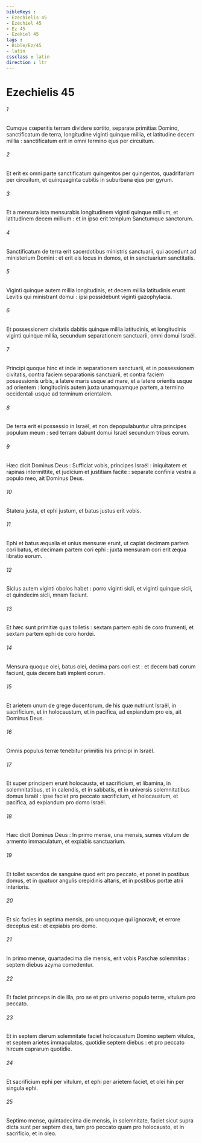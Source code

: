 ```yaml
---
bibleKeys : 
- Ezechielis 45
- Ézéchiel 45
- Ez 45
- Ezekiel 45
tags : 
- Bible/Ez/45
- latin
cssclass : latin
direction : ltr
---
```


# Ezechielis 45

###### 1
Cumque cœperitis terram dividere sortito, separate primitias Domino, sanctificatum de terra, longitudine viginti quinque millia, et latitudine decem millia : sanctificatum erit in omni termino ejus per circuitum.
###### 2
Et erit ex omni parte sanctificatum quingentos per quingentos, quadrifariam per circuitum, et quinquaginta cubitis in suburbana ejus per gyrum.
###### 3
Et a mensura ista mensurabis longitudinem viginti quinque millium, et latitudinem decem millium : et in ipso erit templum Sanctumque sanctorum.
###### 4
Sanctificatum de terra erit sacerdotibus ministris sanctuarii, qui accedunt ad ministerium Domini : et erit eis locus in domos, et in sanctuarium sanctitatis.
###### 5
Viginti quinque autem millia longitudinis, et decem millia latitudinis erunt Levitis qui ministrant domui : ipsi possidebunt viginti gazophylacia.
###### 6
Et possessionem civitatis dabitis quinque millia latitudinis, et longitudinis viginti quinque millia, secundum separationem sanctuarii, omni domui Israël.
###### 7
Principi quoque hinc et inde in separationem sanctuarii, et in possessionem civitatis, contra faciem separationis sanctuarii, et contra faciem possessionis urbis, a latere maris usque ad mare, et a latere orientis usque ad orientem : longitudinis autem juxta unamquamque partem, a termino occidentali usque ad terminum orientalem.
###### 8
De terra erit ei possessio in Israël, et non depopulabuntur ultra principes populum meum : sed terram dabunt domui Israël secundum tribus eorum.
###### 9
Hæc dicit Dominus Deus : Sufficiat vobis, principes Israël : iniquitatem et rapinas intermittite, et judicium et justitiam facite : separate confinia vestra a populo meo, ait Dominus Deus.
###### 10
Statera justa, et ephi justum, et batus justus erit vobis.
###### 11
Ephi et batus æqualia et unius mensuræ erunt, ut capiat decimam partem cori batus, et decimam partem cori ephi : juxta mensuram cori erit æqua libratio eorum.
###### 12
Siclus autem viginti obolos habet : porro viginti sicli, et viginti quinque sicli, et quindecim sicli, mnam faciunt.
###### 13
Et hæc sunt primitiæ quas tolletis : sextam partem ephi de coro frumenti, et sextam partem ephi de coro hordei.
###### 14
Mensura quoque olei, batus olei, decima pars cori est : et decem bati corum faciunt, quia decem bati implent corum.
###### 15
Et arietem unum de grege ducentorum, de his quæ nutriunt Israël, in sacrificium, et in holocaustum, et in pacifica, ad expiandum pro eis, ait Dominus Deus.
###### 16
Omnis populus terræ tenebitur primitiis his principi in Israël.
###### 17
Et super principem erunt holocausta, et sacrificium, et libamina, in solemnitatibus, et in calendis, et in sabbatis, et in universis solemnitatibus domus Israël : ipse faciet pro peccato sacrificium, et holocaustum, et pacifica, ad expiandum pro domo Israël.
###### 18
Hæc dicit Dominus Deus : In primo mense, una mensis, sumes vitulum de armento immaculatum, et expiabis sanctuarium.
###### 19
Et tollet sacerdos de sanguine quod erit pro peccato, et ponet in postibus domus, et in quatuor angulis crepidinis altaris, et in postibus portæ atrii interioris.
###### 20
Et sic facies in septima mensis, pro unoquoque qui ignoravit, et errore deceptus est : et expiabis pro domo.
###### 21
In primo mense, quartadecima die mensis, erit vobis Paschæ solemnitas : septem diebus azyma comedentur.
###### 22
Et faciet princeps in die illa, pro se et pro universo populo terræ, vitulum pro peccato.
###### 23
Et in septem dierum solemnitate faciet holocaustum Domino septem vitulos, et septem arietes immaculatos, quotidie septem diebus : et pro peccato hircum caprarum quotidie.
###### 24
Et sacrificium ephi per vitulum, et ephi per arietem faciet, et olei hin per singula ephi.
###### 25
Septimo mense, quintadecima die mensis, in solemnitate, faciet sicut supra dicta sunt per septem dies, tam pro peccato quam pro holocausto, et in sacrificio, et in oleo.
